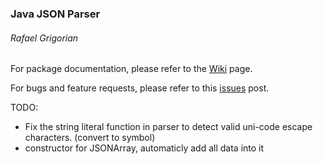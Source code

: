 ### Java JSON Parser
###### Rafael Grigorian

For package documentation, please refer to the [Wiki](https://github.com/rdogg312/Java-JSON-Parser/wiki/) page.

For bugs and feature requests, please refer to this [issues](https://github.com/rdogg312/Java-JSON-Parser/issues/1) post.

TODO:

*	Fix the string literal function in parser to detect valid uni-code escape characters. (convert to symbol)
*	constructor for JSONArray, automaticly add all data into it




